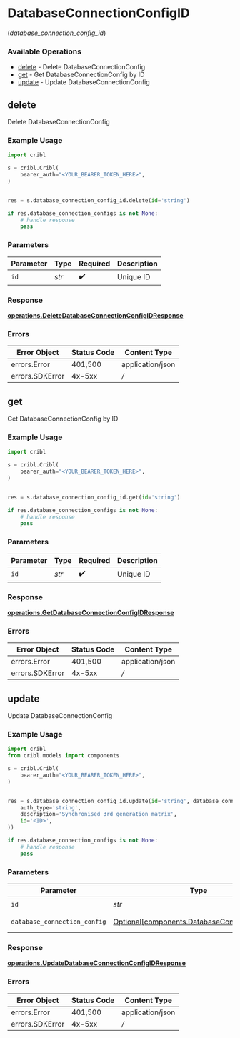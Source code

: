 # DatabaseConnectionConfigID
(*database_connection_config_id*)

### Available Operations

* [delete](#delete) - Delete DatabaseConnectionConfig
* [get](#get) - Get DatabaseConnectionConfig by ID
* [update](#update) - Update DatabaseConnectionConfig

## delete

Delete DatabaseConnectionConfig

### Example Usage

```python
import cribl

s = cribl.Cribl(
    bearer_auth="<YOUR_BEARER_TOKEN_HERE>",
)


res = s.database_connection_config_id.delete(id='string')

if res.database_connection_configs is not None:
    # handle response
    pass
```

### Parameters

| Parameter          | Type               | Required           | Description        |
| ------------------ | ------------------ | ------------------ | ------------------ |
| `id`               | *str*              | :heavy_check_mark: | Unique ID          |


### Response

**[operations.DeleteDatabaseConnectionConfigIDResponse](../../models/operations/deletedatabaseconnectionconfigidresponse.md)**
### Errors

| Error Object     | Status Code      | Content Type     |
| ---------------- | ---------------- | ---------------- |
| errors.Error     | 401,500          | application/json |
| errors.SDKError  | 4x-5xx           | */*              |

## get

Get DatabaseConnectionConfig by ID

### Example Usage

```python
import cribl

s = cribl.Cribl(
    bearer_auth="<YOUR_BEARER_TOKEN_HERE>",
)


res = s.database_connection_config_id.get(id='string')

if res.database_connection_configs is not None:
    # handle response
    pass
```

### Parameters

| Parameter          | Type               | Required           | Description        |
| ------------------ | ------------------ | ------------------ | ------------------ |
| `id`               | *str*              | :heavy_check_mark: | Unique ID          |


### Response

**[operations.GetDatabaseConnectionConfigIDResponse](../../models/operations/getdatabaseconnectionconfigidresponse.md)**
### Errors

| Error Object     | Status Code      | Content Type     |
| ---------------- | ---------------- | ---------------- |
| errors.Error     | 401,500          | application/json |
| errors.SDKError  | 4x-5xx           | */*              |

## update

Update DatabaseConnectionConfig

### Example Usage

```python
import cribl
from cribl.models import components

s = cribl.Cribl(
    bearer_auth="<YOUR_BEARER_TOKEN_HERE>",
)


res = s.database_connection_config_id.update(id='string', database_connection_config=components.DatabaseConnectionConfig(
    auth_type='string',
    description='Synchronised 3rd generation matrix',
    id='<ID>',
))

if res.database_connection_configs is not None:
    # handle response
    pass
```

### Parameters

| Parameter                                                                                            | Type                                                                                                 | Required                                                                                             | Description                                                                                          |
| ---------------------------------------------------------------------------------------------------- | ---------------------------------------------------------------------------------------------------- | ---------------------------------------------------------------------------------------------------- | ---------------------------------------------------------------------------------------------------- |
| `id`                                                                                                 | *str*                                                                                                | :heavy_check_mark:                                                                                   | Unique ID                                                                                            |
| `database_connection_config`                                                                         | [Optional[components.DatabaseConnectionConfig]](../../models/components/databaseconnectionconfig.md) | :heavy_minus_sign:                                                                                   | DatabaseConnectionConfig object to be updated                                                        |


### Response

**[operations.UpdateDatabaseConnectionConfigIDResponse](../../models/operations/updatedatabaseconnectionconfigidresponse.md)**
### Errors

| Error Object     | Status Code      | Content Type     |
| ---------------- | ---------------- | ---------------- |
| errors.Error     | 401,500          | application/json |
| errors.SDKError  | 4x-5xx           | */*              |

